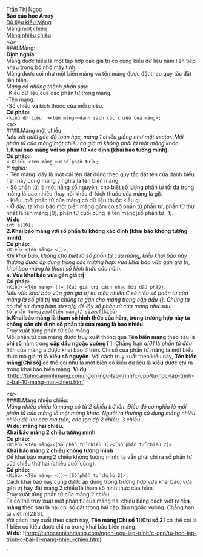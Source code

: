 Trần Thị Ngọc  
**Báo cáo học Array**  
[Dữ liệu kiểu Mảng](#Mảng)  
[Mảng một chiều](#Mảng_một_chiều)  
[Mảng nhiều chiều](#Mảng_nhiều_chiều)   
<a name = Mảng><a\>  
###I.Mảng:  
**Định nghĩa:**  
      Mảng được hiểu là một tập hợp các giá trị có cùng kiểu dữ liệu nằm liên tiếp nhau trong bộ nhớ máy tính.  
      Mảng được coi như một biến mảng và tên mảng được đặt theo quy tắc đặt tên biến.  
    *Mảng có những thành phần sau:*  
      -Kiểu dữ liệu của các phần tử trong mảng.    
      -Tên mảng.  
      -Số chiều và kích thước của mỗi chiều.  
**Cú pháp:**  
`<kiểu dữ liệu  ><tên mảng><danh sách các chiều của mảng>;`  
<a name = Mảng_một_chiều><a\>  
###II.Mảng một chiều.  
*Nếu xét dưới góc độ toán học, mảng 1 chiều giống như một vector. Mỗi phần tử của mảng một chiều có giá trị không phải là một mảng khác.*   
**1.Khai báo mảng với số phần tử xác định (khai báo tường minh).**    
**Cú pháp:**  
`< Kiểu> <Tên mảng ><[số phần tử]>;`    
    *Ý nghĩa:*    
        - Tên mảng: đây là một cái tên đặt đúng theo quy tắc đặt tên của danh biểu. Tên này cũng mang ý nghĩa là tên biến mảng.  
        - Số phần tử: là một hằng số nguyên, cho biết số lượng phần tử tối đa trong mảng là bao nhiêu (hay nói khác đi kích thước của mảng là gì).  
        - Kiểu: mỗi phần tử của mảng có dữ liệu thuộc kiểu gì.  
        - Ở đây, ta khai báo một biến mảng gồm có số phần tử phần tử, phần tử thứ nhất là tên mảng [0], phần tử cuối cùng là tên mảng[số phần tử -1].  
**Ví dụ**  
`int a[10];`  
**2.Khai báo mảng với số phần tử không xác định (khai báo không tường minh).**    
**Cú pháp:**    
`<Kiểu> <Tên mảng> <[]>;`   
        *Khi khai báo, không cho biết rõ số phần tử của mảng, kiểu khai báo này thường được áp dụng trong các trường hợp: vừa khai báo vừa gán giá trị, khai báo mảng là tham số hình thức của hàm.*  
    **a. Vừa khai báo vừa gán giá trị**  
    **Cú pháp:**  
`<Kiểu> <Tên mảng> []= {Các giá trị cách nhau bởi dấu phẩy};`  
     *Nếu vừa khai báo vừa gán giá trị thì mặc nhiên C sẽ hiểu số phần tử của mảng là số giá trị mà chúng ta gán cho mảng trong cặp dấu {}. Chúng ta có thể sử dụng hàm sizeof() để lấy số phần tử của mảng như sau:*  
`Số phần tử=sizeof(tên mảng)/ sizeof(kiểu)`  
    **b.Khai báo mảng là tham số hình thức của hàm, trong trường hợp này ta không cần chỉ định số phần tử của mảng là bao nhiêu.**    
Truy xuất từng phần tử của mảng  
Mỗi phần tử của mảng được truy xuất thông qua **Tên biến mảng** theo sau là **chỉ số** nằm trong **cặp dấu ngoặc vuông [ ]**. Chẳng hạn *a[0]* là *phần tử đầu tiên* của mảng a được khai báo ở trên. Chỉ số của phần tử mảng là một biểu thức mà giá trị là **kiểu số nguyên**.
Với cách truy xuất theo kiểu này, **Tên biến mảng[Chỉ số]** có thể coi như là một biến có kiểu dữ liệu là **kiểu** được chỉ ra trong khai báo biến mảng.
**Ví dụ**  
!(http://tuhocanninhmang.com/ngon-ngu-lap-trinh/c-cpp/tu-hoc-lap-trinh-c-bai-10-mang-mot-chieu.htm)  

<a name= Mảng_nhiều_chiều><a\>  
###III.Mảng nhiều chiều:  
*Mảng nhiều chiều là mảng có từ 2 chiều trở lên. Điều đó có nghĩa là mỗi phần tử của mảng là một mảng khác.
Người ta thường sử dụng mảng nhiều chiều để lưu các ma trận, các tọa độ 2 chiều, 3 chiều…*   
**Ví dụ: mảng hai chiều.**    
**Khai báo mảng 2 chiều tường minh**  
**Cú pháp:**  
`<Kiểu> <Tên mảng><[Số phần tử chiều 1]><[Số phần tử chiều 2]>`    
**Khai báo mảng 2 chiều không tường minh**    
Để khai báo mảng 2 chiều không tường minh, ta vẫn phải chỉ ra số phần tử của chiều thứ hai (chiều cuối cùng).   
**Cú pháp:**   
`<Kiểu> <Tên mảng> <[]><[Số phần tử chiều 2]>;`    
Cách khai báo này cũng được áp dụng trong trường hợp vừa khai báo, vừa gán trị hay đặt mảng 2 chiều là tham số hình thức của hàm.  
Truy xuất từng phần tử của mảng 2 chiều  
Ta có thể truy xuất một phần tử của mảng hai chiều bằng cách viết ra **tên mảng** theo sau là hai chỉ số đặt trong hai cặp dấu ngoặc vuông. Chẳng hạn ta viết m[2][3].  
Với cách truy xuất theo cách này, **Tên mảng[Chỉ số 1][Chỉ số 2]** có thể coi là 1 biến có kiểu được chỉ ra trong khai báo biến mảng.  
**Ví dụ:**
!(http://tuhocanninhmang.com/ngon-ngu-lap-trinh/c-cpp/tu-hoc-lap-trinh-c-bai-11-mang-nhieu-chieu.htm)  
    






        




 


'



